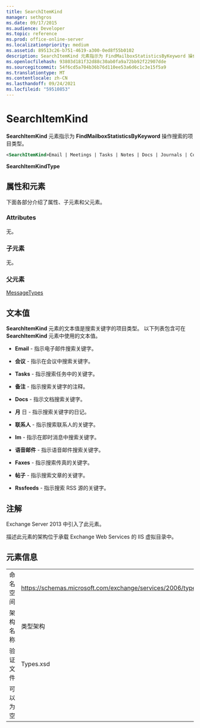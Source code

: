 ```yaml
---
title: SearchItemKind
manager: sethgros
ms.date: 09/17/2015
ms.audience: Developer
ms.topic: reference
ms.prod: office-online-server
ms.localizationpriority: medium
ms.assetid: 89513c26-b751-4619-a300-0ed8f55b0102
description: SearchItemKind 元素指示为 FindMailboxStatisticsByKeyword 操作搜索的项目类型。
ms.openlocfilehash: 93803d181f32d88c30ab0fa9a72bb92f22907dde
ms.sourcegitcommit: 54f6cd5a704b36b76d110ee53a6d6c1c3e15f5a9
ms.translationtype: MT
ms.contentlocale: zh-CN
ms.lasthandoff: 09/24/2021
ms.locfileid: "59510853"
---
```

# <a name="searchitemkind"></a>SearchItemKind

**SearchItemKind** 元素指示为 **FindMailboxStatisticsByKeyword** 操作搜索的项目类型。 
  
```XML
<SearchItemKind>Email | Meetings | Tasks | Notes | Docs | Journals | Contacts | Im | Voicemail | Faxes | Posts | Rssfeeds</SearchItemKind>
```

 **SearchItemKindType**
## <a name="attributes-and-elements"></a>属性和元素

下面各部分介绍了属性、子元素和父元素。
  
### <a name="attributes"></a>Attributes

无。
  
### <a name="child-elements"></a>子元素

无。
  
### <a name="parent-elements"></a>父元素

[MessageTypes](messagetypes.md)
  
## <a name="text-value"></a>文本值

**SearchItemKind** 元素的文本值是搜索关键字的项目类型。 以下列表包含可在 **SearchItemKind** 元素中使用的文本值。 
  
- **Email** - 指示电子邮件搜索关键字。 
    
- **会议** - 指示在会议中搜索关键字。 
    
- **Tasks** - 指示搜索任务中的关键字。 
    
- **备注** - 指示搜索关键字的注释。 
    
- **Docs** - 指示文档搜索关键字。 
    
- **月** 日 - 指示搜索关键字的日记。 
    
- **联系人** - 指示搜索联系人的关键字。 
    
- **Im** - 指示在即时消息中搜索关键字。 
    
- **语音邮件** - 指示语音邮件搜索关键字。 
    
- **Faxes** - 指示搜索传真的关键字。 
    
- **帖子** - 指示搜索文章的关键字。 
    
- **Rssfeeds** - 指示搜索 RSS 源的关键字。 
    
## <a name="remarks"></a>注解

Exchange Server 2013 中引入了此元素。
  
描述此元素的架构位于承载 Exchange Web Services 的 IIS 虚拟目录中。
  
## <a name="element-information"></a>元素信息

|||
|:-----|:-----|
|命名空间  <br/> |https://schemas.microsoft.com/exchange/services/2006/types  <br/> |
|架构名称  <br/> |类型架构  <br/> |
|验证文件  <br/> |Types.xsd  <br/> |
|可以为空  <br/> ||
   


